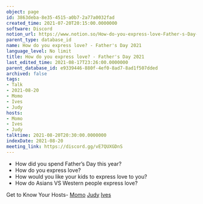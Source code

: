 ```yaml
---
object: page
id: 3863deba-8e35-4515-a0b7-2a77a0032fad
created_time: 2021-07-20T20:15:00.0000000
software: Discord
notion_url: https://www.notion.so/How-do-you-express-love-Father-s-Day-2021-3863deba8e354515a0b72a77a0032fad
parent_type: database_id
name: How do you express love? - Father's Day 2021
language_level: No limit
title: How do you express love? - Father's Day 2021
last_edited_time: 2021-08-17T23:26:00.0000000
parent_database_id: e9339446-880f-4ef0-8ad7-8ad1f507dded
archived: false
tags:
- Talk
- 2021-08-20
- Momo
- Ives
- Judy
hosts:
- Momo
- Ives
- Judy
talktime: 2021-08-20T20:30:00.0000000
indexDate: 2021-08-20
meeting_link: https://discord.gg/vE7QUXGDnS
---
```


   - How did you spend Father’s Day this year?
   - How do you express love?
   - How would you like your kids to express love to you?
   - How do Asians VS Western people express love? 

Get to Know Your Hosts-
[Momo](/23f0f26c7f1547c0b08477c0c6f1f461)
[Judy](/d7df8bdfae994fc1a37a32b73806247f)
[Ives](/80871d292cbd411da0b1ab74bb5bccfd)





